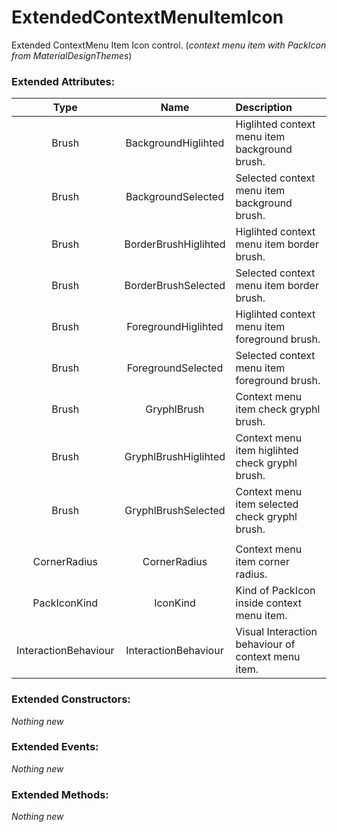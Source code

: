 # ExtendedContextMenuItemIcon

Extended ContextMenu Item Icon control. (*context menu item with PackIcon from MaterialDesignThemes*) 

### Extended Attributes:

| Type   | Name                 | Description |
|:------:|:--------------------:|:------------|
| Brush  | BackgroundHiglihted  | Higlihted context menu item background brush. |
| Brush  | BackgroundSelected   | Selected context menu item background brush. |
| Brush  | BorderBrushHiglihted | Higlihted context menu item border brush. |
| Brush  | BorderBrushSelected  | Selected context menu item border brush. |
| Brush  | ForegroundHiglihted  | Higlihted context menu item foreground brush. |
| Brush  | ForegroundSelected   | Selected context menu item foreground brush. |
| Brush  | GryphlBrush          | Context menu item check gryphl brush. |
| Brush  | GryphlBrushHiglihted | Context menu item higlihted check gryphl brush. |
| Brush  | GryphlBrushSelected  | Context menu item selected check gryphl brush. |
|||
| CornerRadius | CornerRadius   | Context menu item corner radius. |
| PackIconKind | IconKind       | Kind of PackIcon inside context menu item. |
| InteractionBehaviour | InteractionBehaviour | Visual Interaction behaviour of context menu item. | 

### Extended Constructors: 

*Nothing new*

### Extended Events: 

*Nothing new*

### Extended Methods: 

*Nothing new*
